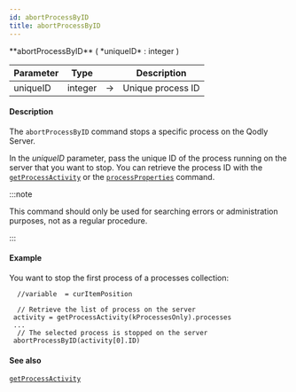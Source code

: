 ```yaml
---
id: abortProcessByID
title: abortProcessByID
---
```



<!-- REF #_command_.abortProcessByID.Syntax -->**abortProcessByID** ( *uniqueID* : integer )<!-- END REF -->


<!-- REF #_command_.abortProcessByID.Params -->
|Parameter|Type||Description|
|---------|--- |:---:|------|
|uniqueID|integer|->|Unique process ID|
<!-- END REF -->


#### Description

The `abortProcessByID` command <!-- REF #_command_.abortProcessByID.Summary -->stops a specific process on the Qodly Server<!-- END REF -->.

In the *uniqueID* parameter, pass the unique ID of the process running on the server that you want to stop. You can retrieve the process ID with the [`getProcessActivity`](#getprocessactivity) or the [`processProperties`](#processproperties) command.

:::note

This command should only be used for searching errors or administration purposes, not as a regular procedure.

:::

#### Example

You want to stop the first process of a processes collection:

```qs
  //variable  = curItemPosition

  // Retrieve the list of process on the server
 activity = getProcessActivity(kProcessesOnly).processes
 ...
  // The selected process is stopped on the server
 abortProcessByID(activity[0].ID)
```

#### See also

[`getProcessActivity`](#getprocessactivity)
